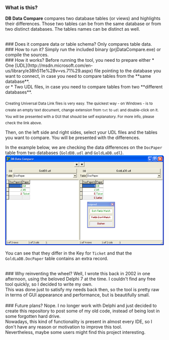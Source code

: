 ### What is this?
**DB Data Compare** compares two database tables (or views) and highlights their differences.
Those two tables can be from the same database or from two distinct databases. The tables names can be distinct as well.

<br>
### Does it compare data or table schema?
Only compares table data.

<br>
### How to run it?
Simply run the included binary (prjDataCompare.exe) or compile the sources.

<br>
### How it works?
Before running the tool, you need to prepare either
 * One [UDL](http://msdn.microsoft.com/en-us/library/e38h511e%28v=vs.71%29.aspx) file pointing to the database you want to connect, in case you need to compare tables from the **same database**.<br>
 or
 * Two UDL files, in case you need to compare tables from two **different databases**.

<sub>Creating Universal Data Link files is very easy. The quickest way - on Windows - is to create an empty text document, change extension from `txt` to `udl` and double-click on it. You will be presented with a GUI that should be self explanatory. For more info, please check the link above.</sub>

Then, on the left side and right sides, select your UDL files and the tables you want to compare. You will be presented with the differences.

In the example below, we are checking the data differences on the `DocPaper` table from two databases (`GoldDB.udl` and `GoldLaDB.udl`).<br>
![screenshoot](https://github.com/ruisoftware/DBDataCompare/blob/master/DBDataCompare.png)

You can see that they differ in the Key for `Ticket` and that the `GoldLaDB.DocPaper` table contains an extra record.

<br>
### Why reinventing the wheel?
Well, I wrote this back in 2002 in one afternoon, using the beloved Delphi 7 at the time.
I couldn't find any free tool quickly, so I decided to write my own.<br>
This was done just to satisfy my needs back then, so the tool is pretty raw in terms of GUI appearance and performance, but is beautifully small.<br>


<br>
### Future plans?
Nope. I no longer work with Delphi and just decided to create this repository to post some of my old code, instead of being lost in some forgotten hard drive.<br>
Nowadays, this kind of functionality is present in almost every IDE, so I don't have any reason or motivation to improve this tool.<br>
Nevertheless, maybe some users might find this project interesting.

